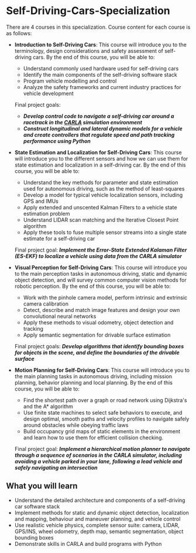 # Self-Driving-Cars-Specialization
There are 4 courses in this specialization. Course content for each course is as follows:
* **Introduction to Self-Driving Cars**: This course will introduce you to the terminology, design considerations and safety assessment of self-driving cars.  By the end of this course, you will be able to:
  - Understand commonly used hardware used for self-driving cars
  - Identify the main components of the self-driving software stack
  - Program vehicle modelling and control
  - Analyze the safety frameworks and current industry practices for vehicle development

  Final project goals:
  - ___Develop control code to navigate a self-driving car around a racetrack in the [CARLA](http://carla.org/) simulation environment___
  - ___Construct longitudinal and lateral dynamic models for a vehicle and create controllers that regulate speed and path tracking performance using Python___

* **State Estimation and Localization for Self-Driving Cars**: This course will introduce you to the different sensors and how we can use them for state estimation and localization in a self-driving car. By the end of this course, you will be able to:
  - Understand the key methods for parameter and state estimation used for autonomous driving, such as the method of least-squares
  - Develop a model for typical vehicle localization sensors, including GPS and IMUs
  - Apply extended and unscented Kalman Filters to a vehicle state estimation problem
  - Understand LIDAR scan matching and the Iterative Closest Point algorithm
  - Apply these tools to fuse multiple sensor streams into a single state estimate for a self-driving car

  Final project goal: ___Implement the Error-State Extended Kalaman Filter (ES-EKF) to localize a vehicle using data from the CARLA simulator___


* **Visual Perception for Self-Driving Cars**: This course will introduce you to the main perception tasks in autonomous driving, static and dynamic object detection, and will survey common computer vision methods for robotic perception.  By the end of this course, you will be able to:
  - Work with the pinhole camera model, perform intrinsic and extrinsic camera calibration
  - Detect, describe and match image features and design your own convolutional neural networks
  - Apply these methods to visual odometry, object detection and tracking
  - Apply semantic segmentation for drivable surface estimation

  Final project goals: ___Develop algorithms that identify bounding boxes for objects in the scene, and define the boundaries of the drivable surface___

* **Motion Planning for Self-Driving Cars**: This course will introduce you to the main planning tasks in autonomous driving, including mission planning, behavior planning and local planning.   By the end of this course, you will be able to:
  - Find the shortest path over a graph or road network using Dijkstra's and the A* algorithm
  - Use finite state machines to select safe behaviors to execute, and design optimal, smooth paths and velocity profiles to navigate safely around obstacles while obeying traffic laws
  - Build occupancy grid maps of static elements in the environment and learn how to use them for efficient collision checking.

  Final project goal: ___Implement a hierarchical motion planner to navigate through a sequence of scenarios in the CARLA simulator, including avoiding a vehicle parked in your lane, following a lead vehicle and safely navigating an intersection___

## What you will learn
- Understand the detailed architecture and components of a self-driving car software stack
- Implement methods for static and dynamic object detection, localization and mapping, behaviour and maneuver planning, and vehicle control
- Use realistic vehicle physics, complete sensor suite: camera, LIDAR, GPS/INS, wheel odometry, depth map, semantic segmentation, object bounding boxes
- Demonstrate skills in CARLA and build programs with Python
